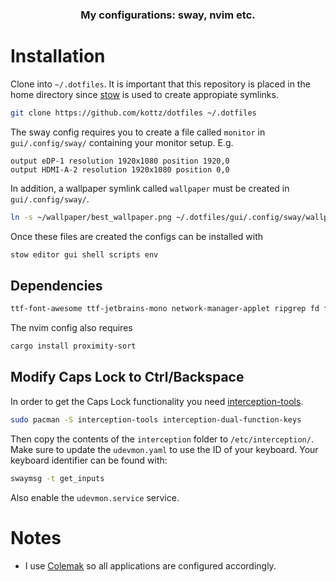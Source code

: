<p align=center>
    <h3 align=center>My configurations: sway, nvim etc.</h3>
</p>

# Installation
Clone into `~/.dotfiles`. It is important that this repository is placed in 
the home directory since [stow](https://www.gnu.org/software/stow/) is used to
create appropiate symlinks.

```bash
git clone https://github.com/kottz/dotfiles ~/.dotfiles
```

The sway config requires you to create a file called `monitor` in `gui/.config/sway/` containing your monitor setup. E.g.
```
output eDP-1 resolution 1920x1080 position 1920,0
output HDMI-A-2 resolution 1920x1080 position 0,0
```
In addition, a wallpaper symlink called `wallpaper` must be created in `gui/.config/sway/`.

```bash
ln -s ~/wallpaper/best_wallpaper.png ~/.dotfiles/gui/.config/sway/wallpaper
```

Once these files are created the configs can be installed with
```bash
stow editor gui shell scripts env
```
## Dependencies
```bash
ttf-font-awesome ttf-jetbrains-mono network-manager-applet ripgrep fd foot aerc waybar sway neovim tofi tmux wlogout yazi
```

The nvim config also requires
```bash
cargo install proximity-sort
```

## Modify Caps Lock to Ctrl/Backspace
In order to get the Caps Lock functionality you need [interception-tools](https://gitlab.com/interception/linux/tools).
```bash
sudo pacman -S interception-tools interception-dual-function-keys
```
Then copy the contents of the `interception` folder to `/etc/interception/`. Make sure to update the `udevmon.yaml` to use the ID of your keyboard. Your keyboard identifier can be found with:
```bash
swaymsg -t get_inputs
```
Also enable the `udevmon.service` service.

# Notes
- I use [Colemak](https://colemak.com/) so all applications are configured accordingly.
